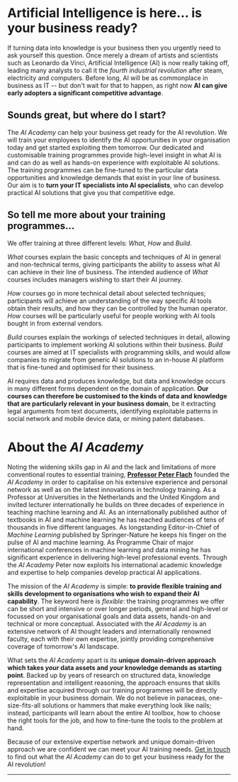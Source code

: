 Artificial Intelligence is here... is your business ready?
========================================================

If turning data into knowledge is your business then you urgently need to ask yourself this question. Once merely a dream of artists and scientists such as Leonardo da Vinci, Artificial Intelligence (AI) is now really taking off, leading many analysts to call it the *fourth industrial revolution* after steam, electricity and computers. Before long, AI will be as commonplace in business as IT -- but don't wait for that to happen, as right now **AI can give early adopters a significant competitive advantage**.

Sounds great, but where do I start?
-----------------------------------

The *AI Academy* can help your business get ready for the AI revolution. We will train your employees to identify the AI opportunities in your organisation today and get started exploiting them tomorrow. Our dedicated and customisable training programmes provide high-level insight in what AI is and can do as well as hands-on experience with exploitable AI solutions. The training programmes can be fine-tuned to the particular data opportunities and knowledge demands that exist in your line of business. Our aim is to **turn your IT specialists into AI specialists**, who can develop practical AI solutions that give you that competitive edge.

So tell me more about your training programmes...
--------------------------------------------

We offer training at three different levels: *What*, *How* and *Build*.
 
*What* courses explain the basic concepts and techniques of AI in general and non-technical terms, giving participants the ability to assess what AI can achieve in their line of business. The intended audience of *What* courses includes managers wishing to start their AI journey. 

*How* courses go in more technical detail about selected techniques; participants will achieve an understanding of the way specific AI tools obtain their results, and how they can be controlled by the human operator. *How* courses will be particularly useful for people working with AI tools bought in from external vendors. 

*Build* courses explain the workings of selected techniques in detail, allowing participants to implement working AI solutions within their business. *Build* courses are aimed at IT specialists with programming skills, and would allow companies to migrate from generic AI solutions to an in-house AI platform that is fine-tuned and optimised for their business. 

AI requires data and produces knowledge, but data and knowledge occurs in many different forms dependent on the domain of application. **Our courses can therefore be customised to the kinds of data and knowledge that are particularly relevant in your business domain**, be it extracting legal arguments from text documents, identifying exploitable patterns in social network and mobile device data, or mining patent databases.

About the *AI Academy*
======================

Noting the widening skills gap in AI and the lack and limitations of more conventional routes to essential training, **[Professor Peter Flach](http://www.cs.bris.ac.uk/~flach/)** founded the *AI Academy* in order to capitalise on his extensive experience and personal network as well as on the latest innovations in technology training. As a Professor at Universities in the Netherlands and the United Kingdom and invited lecturer internationally he builds on three decades of experience in teaching machine learning and AI. As an internationally published author of textbooks in AI and machine learning he has reached audiences of tens of thousands in five different languages. As longstanding Editor-in-Chief of *Machine Learning* published by Springer-Nature he keeps his finger on the pulse of AI and machine learning. As Programme Chair of major international conferences in machine learning and data mining he has significant experience in delivering high-level professional events. Through the *AI Academy* Peter now exploits his international academic knowledge and expertise to help companies develop practical AI applications. 

The mission of the *AI Academy* is simple: **to provide flexible training and skills development to organisations who wish to expand their AI capability**. The keyword here is *flexible*: the training programmes we offer can be short and intensive or over longer periods, general and high-level or focussed on your organisational goals and data assets, hands-on and technical or more conceptual. Associated with the *AI Academy* is an extensive network of AI thought leaders and internationally renowned faculty, each with their own expertise, jointly providing comprehensive coverage of tomorrow's AI landscape. 

What sets the *AI Academy* apart is its **unique domain-driven approach which takes *your* data assets and *your* knowledge demands as starting point**. Backed up by years of research on structured data, knowledge representation and intelligent reasoning, the approach ensures that skills and expertise acquired through our training programmes will be directly exploitable in your business domain. We do not believe in panaceas, one-size-fits-all solutions or hammers that make everything look like nails; instead, participants will learn about the entire AI toolbox, how to choose the right tools for the job, and how to fine-tune the tools to the problem at hand. 

Because of our extensive expertise network and unique domain-driven approach we are confident we can meet your AI training needs. [Get in touch](mailto:Peter.Flach@gmail.com) to find out what the *AI Academy* can do to get your business ready for the AI revolution!

----------------------------------------------------------------
